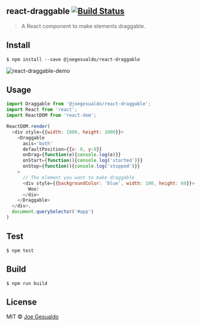 ## react-draggable [![Build Status](https://travis-ci.org/joegesualdo/react-draggable.svg?branch=master)](https://travis-ci.org/joegesualdo/react-draggable)
> A React component to make elements draggable.

## Install
```
$ npm install --save @joegesualdo/react-draggable
```

![react-draggable-demo](https://raw.github.com/joegesualdo/react-draggable/master/demo.gif)

## Usage
```javascript
import Draggable from '@joegesualdo/react-draggable';
import React from 'react';
import ReactDOM from 'react-dom';

ReactDOM.render(
  <div style={{width: 1000, height: 1000}}>
    <Draggable
      axis='both'
      defaultPosition={{x: 0, y:0}}
      onDrag={function(e){console.log(e)}}
      onStart={function(){console.log('started')}}
      onStop={function(){console.log('stopped')}}
    >
      // The element you want to make draggable
      <div style={{backgroundColor: 'blue', width: 100, height: 60}}>
        Woo!
      </div>
    </Draggable>
  </div>,
  document.querySelector('#app')
)
```

## Test
```
$ npm test
```
## Build
```
$ npm run build
```

## License
MIT © [Joe Gesualdo]()
